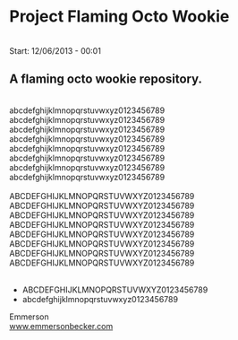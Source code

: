 <h1>Project Flaming Octo Wookie</h1>
<br />
Start: 12/06/2013 - 00:01<br />
<h2>A flaming octo wookie repository.</h2>
<br />
abcdefghijklmnopqrstuvwxyz0123456789<br />
abcdefghijklmnopqrstuvwxyz0123456789<br />
abcdefghijklmnopqrstuvwxyz0123456789<br />
abcdefghijklmnopqrstuvwxyz0123456789<br />
abcdefghijklmnopqrstuvwxyz0123456789<br />
abcdefghijklmnopqrstuvwxyz0123456789<br />
abcdefghijklmnopqrstuvwxyz0123456789<br />
abcdefghijklmnopqrstuvwxyz0123456789<br />
<br />
ABCDEFGHIJKLMNOPQRSTUVWXYZ0123456789<br />
ABCDEFGHIJKLMNOPQRSTUVWXYZ0123456789<br />
ABCDEFGHIJKLMNOPQRSTUVWXYZ0123456789<br />
ABCDEFGHIJKLMNOPQRSTUVWXYZ0123456789<br />
ABCDEFGHIJKLMNOPQRSTUVWXYZ0123456789<br />
ABCDEFGHIJKLMNOPQRSTUVWXYZ0123456789<br />
ABCDEFGHIJKLMNOPQRSTUVWXYZ0123456789<br />
ABCDEFGHIJKLMNOPQRSTUVWXYZ0123456789<br />
<br />
<ul>
	<li>ABCDEFGHIJKLMNOPQRSTUVWXYZ0123456789</li>
	<li>abcdefghijklmnopqrstuvwxyz0123456789</li>
</ul>

Emmerson<br />
www.emmersonbecker.com<br />